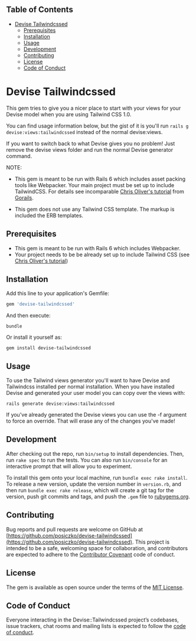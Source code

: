 <!-- Tocer[start]: Auto-generated, don't remove. -->

## Table of Contents

- [Devise Tailwindcssed](#devise-tailwindcssed)
  - [Prerequisites](#prerequisites)
  - [Installation](#installation)
  - [Usage](#usage)
  - [Development](#development)
  - [Contributing](#contributing)
  - [License](#license)
  - [Code of Conduct](#code-of-conduct)

<!-- Tocer[finish]: Auto-generated, don't remove. -->

# Devise Tailwindcssed

This gem tries to give you a nicer place to start with your views for your Devise model 
when you are using Tailwind CSS 1.0.

You can find usage information below, but the gist of it is you'll run 
`rails g devise:views:tailwindcssed` instead of the normal devise:views.

If you want to switch back to what Devise gives you no problem! Just remove 
the devise views folder and run the normal Devise generator command.

NOTE: 

* This gem is meant to be run with Rails 6 which includes asset packing tools like Webpacker. Your main project must be 
set up to include TailwindCSS. For details see incomparable [Chris Oliver's tutorial](https://gorails.com/episodes/tailwindcss-1-0-with-rails-6) from [Gorails](https://gorails.com). 

* This gem does not use any Tailwind CSS template. The markup is included the ERB templates.

## Prerequisites

* This gem is meant to be run with Rails 6 which includes Webpacker. 
* Your project needs to be be already set up to include Tailwind CSS (see [Chris Oliver's tutorial](https://gorails.com/episodes/tailwindcss-1-0-with-rails-6))

## Installation

Add this line to your application's Gemfile:

```ruby
gem 'devise-tailwindcssed'
```

And then execute:

    bundle

Or install it yourself as:

    gem install devise-tailwindcssed

## Usage

To use the Tailwind views generator you'll want to have Devise and Tailwindcss installed 
per normal installation. When you have installed Devise and generated your user model you 
can copy over the views with:

    rails generate devise:views:tailwindcssed

If you've already generated the Devise views you can use the -f argument to force an override.
That will erase any of the changes you've made!

## Development

After checking out the repo, run `bin/setup` to install dependencies. Then, run `rake spec` to run 
the tests. You can also run `bin/console` for an interactive prompt that will allow you to experiment.

To install this gem onto your local machine, run `bundle exec rake install`. To release 
a new version, update the version number in `version.rb`, and then run `bundle exec rake release`, 
which will create a git tag for the version, push git commits and tags, and push the `.gem` 
file to [rubygems.org](https://rubygems.org).

## Contributing

Bug reports and pull requests are welcome on GitHub at 
[https://github.com/posiczko/devise-tailwindcssed](https://github.com/posiczko/devise-tailwindcssed). 
This project is intended to be a safe, welcoming space for collaboration, and contributors 
are expected to adhere to the [Contributor Covenant](http://contributor-covenant.org) code of conduct.

## License

The gem is available as open source under the terms of the [MIT License](https://opensource.org/licenses/MIT).

## Code of Conduct

Everyone interacting in the Devise::Tailwindcssed project’s codebases, issue trackers, 
chat rooms and mailing lists is expected to follow 
the [code of conduct](https://github.com/posiczko/devise-tailwindcssed/blob/master/CODE_OF_CONDUCT.md).
